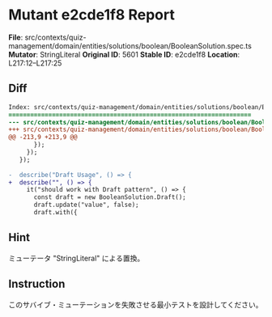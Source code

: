 # Mutant e2cde1f8 Report

**File**: src/contexts/quiz-management/domain/entities/solutions/boolean/BooleanSolution.spec.ts
**Mutator**: StringLiteral
**Original ID**: 5601
**Stable ID**: e2cde1f8
**Location**: L217:12–L217:25

## Diff

```diff
Index: src/contexts/quiz-management/domain/entities/solutions/boolean/BooleanSolution.spec.ts
===================================================================
--- src/contexts/quiz-management/domain/entities/solutions/boolean/BooleanSolution.spec.ts	original
+++ src/contexts/quiz-management/domain/entities/solutions/boolean/BooleanSolution.spec.ts	mutated #5601
@@ -213,9 +213,9 @@
       });
     });
   });
 
-  describe("Draft Usage", () => {
+  describe("", () => {
     it("should work with Draft pattern", () => {
       const draft = new BooleanSolution.Draft();
       draft.update("value", false);
       draft.with({
```

## Hint

ミューテータ "StringLiteral" による置換。

## Instruction

このサバイブ・ミューテーションを失敗させる最小テストを設計してください。
